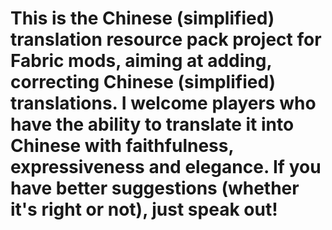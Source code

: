 # This is the Chinese (simplified) translation resource pack project for Fabric mods, aiming at adding, correcting Chinese (simplified) translations. I welcome players who have the ability to translate it into Chinese with faithfulness, expressiveness and elegance. If you have better suggestions (whether it's right or not), just speak out!
